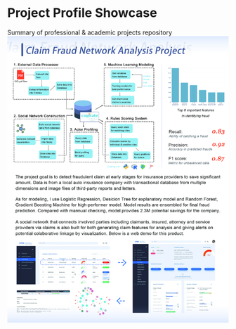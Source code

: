 # Project Profile Showcase
Summary of professional &amp; academic projects repository
![Image 1](https://github.com/GodfreyChu/Project-Profile_Showcase/blob/master/Pro1.jpg)
